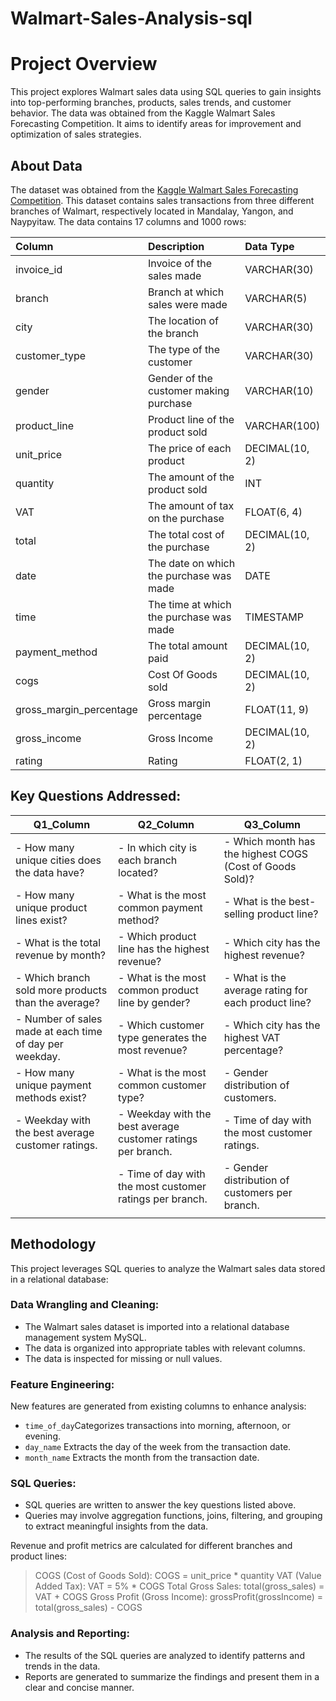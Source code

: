 # Walmart-Sales-Analysis-sql
# Project Overview

This project explores Walmart sales data using SQL queries to gain insights into top-performing branches, products, sales trends, and customer behavior. The data was obtained from the Kaggle Walmart Sales Forecasting Competition. It aims to identify areas for improvement and optimization of sales strategies.
## About Data

The dataset was obtained from the [Kaggle Walmart Sales Forecasting Competition](https://www.kaggle.com/c/walmart-recruiting-store-sales-forecasting). This dataset contains sales transactions from three different branches of Walmart, respectively located in Mandalay, Yangon, and Naypyitaw. The data contains 17 columns and 1000 rows:

| Column                  | Description                             | Data Type      |
| :---------------------- | :-------------------------------------- | :------------- |
| invoice_id              | Invoice of the sales made               | VARCHAR(30)    |
| branch                  | Branch at which sales were made         | VARCHAR(5)     |
| city                    | The location of the branch              | VARCHAR(30)    |
| customer_type           | The type of the customer                | VARCHAR(30)    |
| gender                  | Gender of the customer making purchase  | VARCHAR(10)    |
| product_line            | Product line of the product sold        | VARCHAR(100)   |
| unit_price              | The price of each product               | DECIMAL(10, 2) |
| quantity                | The amount of the product sold          | INT            |
| VAT                 | The amount of tax on the purchase       | FLOAT(6, 4)    |
| total                   | The total cost of the purchase          | DECIMAL(10, 2) |
| date                    | The date on which the purchase was made | DATE           |
| time                    | The time at which the purchase was made | TIMESTAMP      |
| payment_method                 | The total amount paid                   | DECIMAL(10, 2) |
| cogs                    | Cost Of Goods sold                      | DECIMAL(10, 2) |
| gross_margin_percentage | Gross margin percentage                 | FLOAT(11, 9)   |
| gross_income            | Gross Income                            | DECIMAL(10, 2) |
| rating                  | Rating                                  | FLOAT(2, 1)    |

## Key Questions Addressed:

| Q1_Column                                                  | Q2_Column                                                  |Q3_Column                                                            |
|--------------------------------------------------------------|----------------------------------------------------------------|-----------------------------------------------------------------------|
| - How many unique cities does the data have?                 | - In which city is each branch located?                       | - Which month has the highest COGS (Cost of Goods Sold)?               |
| - How many unique product lines exist?                       | - What is the most common payment method?                    | - What is the best-selling product line?                               |
| - What is the total revenue by month?                        | - Which product line has the highest revenue?                | - Which city has the highest revenue?                                  |
| - Which branch sold more products than the average?          | - What is the most common product line by gender?            | - What is the average rating for each product line?                    |
| - Number of sales made at each time of day per weekday.      | - Which customer type generates the most revenue?            | - Which city has the highest VAT percentage?                           |
| - How many unique payment methods exist?                    | - What is the most common customer type?                     | - Gender distribution of customers.                                    |
| - Weekday with the best average customer ratings.            | - Weekday with the best average customer ratings per branch. | - Time of day with the most customer ratings.                          |
|                                                              | - Time of day with the most customer ratings per branch.     | - Gender distribution of customers per branch.                         |
|                                                              |                                                              |                                                                       |



## Methodology

This project leverages SQL queries to analyze the Walmart sales data stored in a relational database:

### Data Wrangling and Cleaning:

- The Walmart sales dataset is imported into a relational database management system MySQL.
- The data is organized into appropriate tables with relevant columns.
- The data is inspected for missing or null values.
  
### Feature Engineering:
New features are generated from existing columns to enhance analysis:

- `time_of_day`Categorizes transactions into morning, afternoon, or evening.
- `day_name` Extracts the day of the week from the transaction date.
- `month_name` Extracts the month from the transaction date.

### SQL Queries:

- SQL queries are written to answer the key questions listed above.
- Queries may involve aggregation functions, joins, filtering, and grouping to extract meaningful insights from the data.
  
Revenue and profit metrics are calculated for different branches and product lines:
> COGS (Cost of Goods Sold): COGS = unit_price * quantity
> VAT (Value Added Tax): VAT = 5% * COGS
> Total Gross Sales: total(gross_sales) = VAT + COGS
> Gross Profit (Gross Income): grossProfit(grossIncome) = total(gross_sales) - COGS

### Analysis and Reporting:

- The results of the SQL queries are analyzed to identify patterns and trends in the data.
- Reports are generated to summarize the findings and present them in a clear and concise manner.

